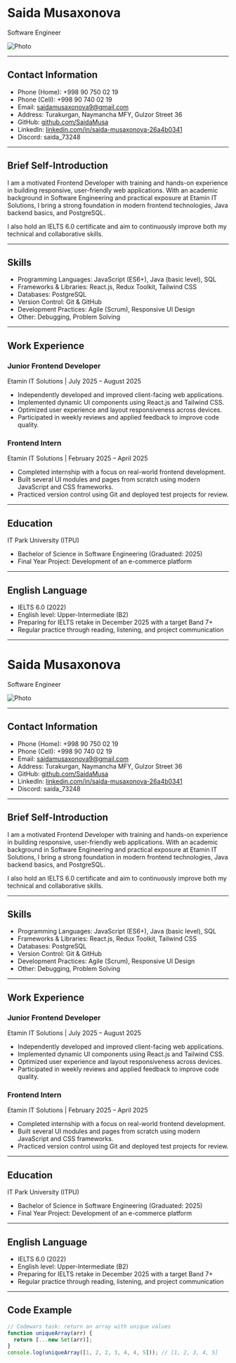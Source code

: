 # Saida Musaxonova
Software Engineer

![Photo](https://github.com/SaidaMusa.png?size=200)

---

## Contact Information
- Phone (Home): +998 90 750 02 19  
- Phone (Cell): +998 90 740 02 19  
- Email: saidamusaxonova9@gmail.com  
- Address: Turakurgan, Naymancha MFY, Gulzor Street 36  
- GitHub: [github.com/SaidaMusa](https://github.com/SaidaMusa)  
- LinkedIn: [linkedin.com/in/saida-musaxonova-26a4b0341](https://www.linkedin.com/in/saida-musaxonova-26a4b0341)  
- Discord: saida_73248  

---

## Brief Self-Introduction
I am a motivated Frontend Developer with training and hands-on experience in building responsive, user-friendly web applications. With an academic background in Software Engineering and practical exposure at Etamin IT Solutions, I bring a strong foundation in modern frontend technologies, Java backend basics, and PostgreSQL.  

I also hold an IELTS 6.0 certificate and aim to continuously improve both my technical and collaborative skills.  

---

## Skills
- Programming Languages: JavaScript (ES6+), Java (basic level), SQL  
- Frameworks & Libraries: React.js, Redux Toolkit, Tailwind CSS  
- Databases: PostgreSQL  
- Version Control: Git & GitHub  
- Development Practices: Agile (Scrum), Responsive UI Design  
- Other: Debugging, Problem Solving  

---

## Work Experience

### Junior Frontend Developer  
Etamin IT Solutions | July 2025 – August 2025  
- Independently developed and improved client-facing web applications.  
- Implemented dynamic UI components using React.js and Tailwind CSS.  
- Optimized user experience and layout responsiveness across devices.  
- Participated in weekly reviews and applied feedback to improve code quality.  

### Frontend Intern  
Etamin IT Solutions | February 2025 – April 2025  
- Completed internship with a focus on real-world frontend development.  
- Built several UI modules and pages from scratch using modern JavaScript and CSS frameworks.  
- Practiced version control using Git and deployed test projects for review.  

---

## Education
IT Park University (ITPU)  
- Bachelor of Science in Software Engineering (Graduated: 2025)  
- Final Year Project: Development of an e-commerce platform  

---

## English Language
- IELTS 6.0 (2022)  
- English level: Upper-Intermediate (B2)  
- Preparing for IELTS retake in December 2025 with a target Band 7+  
- Regular practice through reading, listening, and project communication  

---

# Saida Musaxonova
Software Engineer

![Photo](https://github.com/SaidaMusa.png?size=200)

---

## Contact Information
- Phone (Home): +998 90 750 02 19  
- Phone (Cell): +998 90 740 02 19  
- Email: saidamusaxonova9@gmail.com  
- Address: Turakurgan, Naymancha MFY, Gulzor Street 36  
- GitHub: [github.com/SaidaMusa](https://github.com/SaidaMusa)  
- LinkedIn: [linkedin.com/in/saida-musaxonova-26a4b0341](https://www.linkedin.com/in/saida-musaxonova-26a4b0341)  
- Discord: saida_73248  

---

## Brief Self-Introduction
I am a motivated Frontend Developer with training and hands-on experience in building responsive, user-friendly web applications. With an academic background in Software Engineering and practical exposure at Etamin IT Solutions, I bring a strong foundation in modern frontend technologies, Java backend basics, and PostgreSQL.  

I also hold an IELTS 6.0 certificate and aim to continuously improve both my technical and collaborative skills.  

---

## Skills
- Programming Languages: JavaScript (ES6+), Java (basic level), SQL  
- Frameworks & Libraries: React.js, Redux Toolkit, Tailwind CSS  
- Databases: PostgreSQL  
- Version Control: Git & GitHub  
- Development Practices: Agile (Scrum), Responsive UI Design  
- Other: Debugging, Problem Solving  

---

## Work Experience

### Junior Frontend Developer  
Etamin IT Solutions | July 2025 – August 2025  
- Independently developed and improved client-facing web applications.  
- Implemented dynamic UI components using React.js and Tailwind CSS.  
- Optimized user experience and layout responsiveness across devices.  
- Participated in weekly reviews and applied feedback to improve code quality.  

### Frontend Intern  
Etamin IT Solutions | February 2025 – April 2025  
- Completed internship with a focus on real-world frontend development.  
- Built several UI modules and pages from scratch using modern JavaScript and CSS frameworks.  
- Practiced version control using Git and deployed test projects for review.  

---

## Education
IT Park University (ITPU)  
- Bachelor of Science in Software Engineering (Graduated: 2025)  
- Final Year Project: Development of an e-commerce platform  

---

## English Language
- IELTS 6.0 (2022)  
- English level: Upper-Intermediate (B2)  
- Preparing for IELTS retake in December 2025 with a target Band 7+  
- Regular practice through reading, listening, and project communication  

---

## Code Example
```javascript
// Codewars task: return an array with unique values
function uniqueArray(arr) {
  return [...new Set(arr)];
}
console.log(uniqueArray([1, 2, 2, 3, 4, 4, 5])); // [1, 2, 3, 4, 5]

